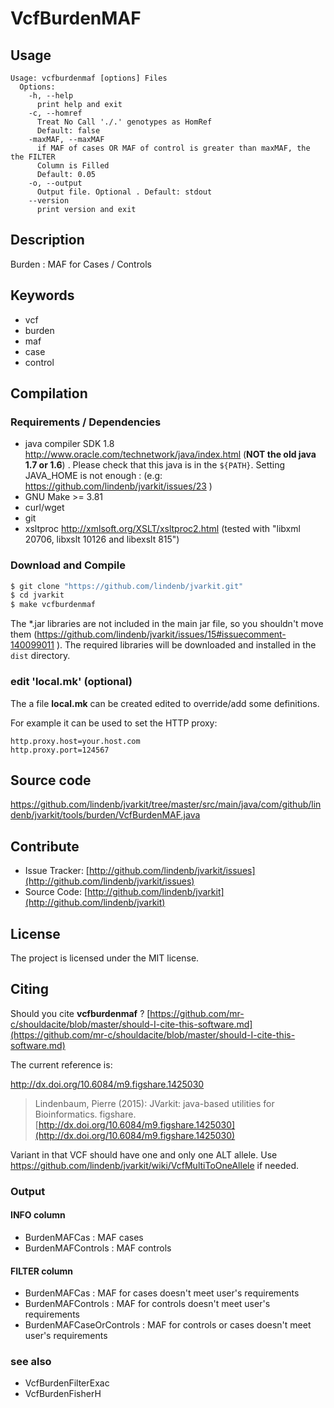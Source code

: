 # VcfBurdenMAF


## Usage

```
Usage: vcfburdenmaf [options] Files
  Options:
    -h, --help
      print help and exit
    -c, --homref
      Treat No Call './.' genotypes as HomRef
      Default: false
    -maxMAF, --maxMAF
      if MAF of cases OR MAF of control is greater than maxMAF, the the FILTER 
      Column is Filled
      Default: 0.05
    -o, --output
      Output file. Optional . Default: stdout
    --version
      print version and exit

```


## Description

Burden : MAF for Cases / Controls 


## Keywords

 * vcf
 * burden
 * maf
 * case
 * control


## Compilation

### Requirements / Dependencies

* java compiler SDK 1.8 http://www.oracle.com/technetwork/java/index.html (**NOT the old java 1.7 or 1.6**) . Please check that this java is in the `${PATH}`. Setting JAVA_HOME is not enough : (e.g: https://github.com/lindenb/jvarkit/issues/23 )
* GNU Make >= 3.81
* curl/wget
* git
* xsltproc http://xmlsoft.org/XSLT/xsltproc2.html (tested with "libxml 20706, libxslt 10126 and libexslt 815")


### Download and Compile

```bash
$ git clone "https://github.com/lindenb/jvarkit.git"
$ cd jvarkit
$ make vcfburdenmaf
```

The *.jar libraries are not included in the main jar file, so you shouldn't move them (https://github.com/lindenb/jvarkit/issues/15#issuecomment-140099011 ).
The required libraries will be downloaded and installed in the `dist` directory.

### edit 'local.mk' (optional)

The a file **local.mk** can be created edited to override/add some definitions.

For example it can be used to set the HTTP proxy:

```
http.proxy.host=your.host.com
http.proxy.port=124567
```
## Source code 

[https://github.com/lindenb/jvarkit/tree/master/src/main/java/com/github/lindenb/jvarkit/tools/burden/VcfBurdenMAF.java
](https://github.com/lindenb/jvarkit/tree/master/src/main/java/com/github/lindenb/jvarkit/tools/burden/VcfBurdenMAF.java
)
## Contribute

- Issue Tracker: [http://github.com/lindenb/jvarkit/issues](http://github.com/lindenb/jvarkit/issues)
- Source Code: [http://github.com/lindenb/jvarkit](http://github.com/lindenb/jvarkit)

## License

The project is licensed under the MIT license.

## Citing

Should you cite **vcfburdenmaf** ? [https://github.com/mr-c/shouldacite/blob/master/should-I-cite-this-software.md](https://github.com/mr-c/shouldacite/blob/master/should-I-cite-this-software.md)

The current reference is:

http://dx.doi.org/10.6084/m9.figshare.1425030

> Lindenbaum, Pierre (2015): JVarkit: java-based utilities for Bioinformatics. figshare.
> [http://dx.doi.org/10.6084/m9.figshare.1425030](http://dx.doi.org/10.6084/m9.figshare.1425030)



Variant in that VCF should have one and only one ALT allele. Use https://github.com/lindenb/jvarkit/wiki/VcfMultiToOneAllele if needed.


### Output




#### INFO column


 *  BurdenMAFCas : MAF cases
 *  BurdenMAFControls : MAF controls





#### FILTER column


 *  BurdenMAFCas : MAF for cases  doesn't meet  user's requirements
 *  BurdenMAFControls : MAF for controls  doesn't meet  user's requirements
 *  BurdenMAFCaseOrControls : MAF for controls or cases  doesn't meet  user's requirements





### see also


 *  VcfBurdenFilterExac
 *  VcfBurdenFisherH



